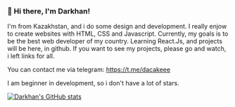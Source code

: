 ### 👋 Hi there, I'm Darkhan!
I'm from Kazakhstan, and i do some design and development. I really enjow to create websites with HTML, CSS and Javascript. Currently, my goals is to be the best web developer of my country.
Learning React.Js, and projects will be here, in github. If you want to see my projects, please go and watch, i left links for all.

You can contact me via telegram: https://t.me/dacakeee

I am beginner in development, so i don't have a lot of stars.

[![Darkhan's GitHub stats](https://github-readme-stats.vercel.app/api?username=DarkhanB04)](https://github.com/darkhanb04/github-readme-stats)


<!---
DarkhanB04/DarkhanB04 is a ✨ special ✨ repository because its `README.md` (this file) appears on your GitHub profile.
You can click the Preview link to take a look at your changes.
--->
